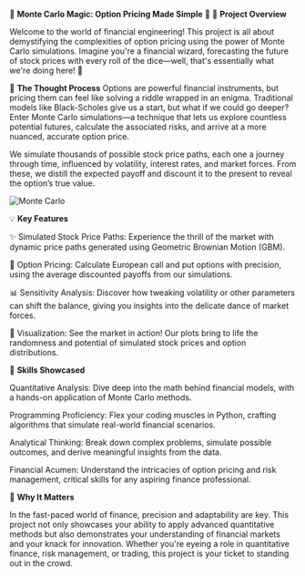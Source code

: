 

🎲 **Monte Carlo Magic: Option Pricing Made Simple** 🎯
🚀 **Project Overview**

Welcome to the world of financial engineering! This project is all about demystifying the complexities of option pricing using the power of Monte Carlo simulations. Imagine you're a financial wizard, forecasting the future of stock prices with every roll of the dice—well, that's essentially what we're doing here! 🌟


🧠 **The Thought Process**
Options are powerful financial instruments, but pricing them can feel like solving a riddle wrapped in an enigma. Traditional models like Black-Scholes give us a start, but what if we could go deeper? Enter Monte Carlo simulations—a technique that lets us explore countless potential futures, calculate the associated risks, and arrive at a more nuanced, accurate option price.


We simulate thousands of possible stock price paths, each one a journey through time, influenced by volatility, interest rates, and market forces. From these, we distill the expected payoff and discount it to the present to reveal the option’s true value.

![Monte Carlo ](https://github.com/user-attachments/assets/14d49f2d-eaa2-4505-80a1-101ca9114cae)




💡 **Key Features**

✨ Simulated Stock Price Paths: Experience the thrill of the market with dynamic price paths generated using Geometric Brownian Motion (GBM).

💼 Option Pricing: Calculate European call and put options with precision, using the average discounted payoffs from our simulations.

📊 Sensitivity Analysis: Discover how tweaking volatility or other parameters can shift the balance, giving you insights into the delicate dance of market forces.

🎨 Visualization: See the market in action! Our plots bring to life the randomness and potential of simulated stock prices and option distributions.

🎯 **Skills Showcased**

Quantitative Analysis: Dive deep into the math behind financial models, with a hands-on application of Monte Carlo methods.

Programming Proficiency: Flex your coding muscles in Python, crafting algorithms that simulate real-world financial scenarios.

Analytical Thinking: Break down complex problems, simulate possible outcomes, and derive meaningful insights from the data.

Financial Acumen: Understand the intricacies of option pricing and risk management, critical skills for any aspiring finance professional.

🌟 **Why It Matters**

In the fast-paced world of finance, precision and adaptability are key. This project not only showcases your ability to apply advanced quantitative methods but also demonstrates your understanding of financial markets and your knack for innovation. Whether you're eyeing a role in quantitative finance, risk management, or trading, this project is your ticket to standing out in the crowd.
